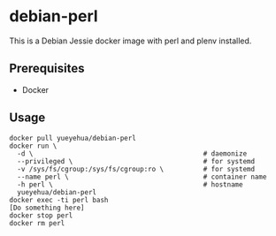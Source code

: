 debian-perl
===========

This is a Debian Jessie docker image with perl and plenv installed.

Prerequisites
-------------

- Docker

Usage
-----

```text
docker pull yueyehua/debian-perl
docker run \
  -d \                                           # daemonize
  --privileged \                                 # for systemd
  -v /sys/fs/cgroup:/sys/fs/cgroup:ro \          # for systemd
  --name perl \                                  # container name
  -h perl \                                      # hostname
  yueyehua/debian-perl
docker exec -ti perl bash
[Do something here]
docker stop perl
docker rm perl
```
